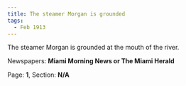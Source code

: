```yaml
---  
title: The steamer Morgan is grounded  
tags:  
  - Feb 1913  
---  
```

  
The steamer Morgan is grounded at the mouth of the river.  
  
Newspapers: **Miami Morning News or The Miami Herald**  
  
Page: **1**, Section: **N/A** 
